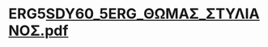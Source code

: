 # ERG5[SDY60_5ERG_ΘΩΜΑΣ_ΣΤΥΛΙΑΝΟΣ.pdf](https://github.com/FoititisEAP/ERG5/files/8598667/SDY60_5ERG_._.pdf)
